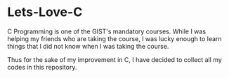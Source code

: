 # Lets-Love-C
C Programming is one of the GIST's mandatory courses. 
While I was helping my friends who are taking the course, 
I was lucky enough to learn things that I did not know when I was taking the course. 

Thus for the sake of my improvement in C, I have decided to collect all my codes in this repository.  
